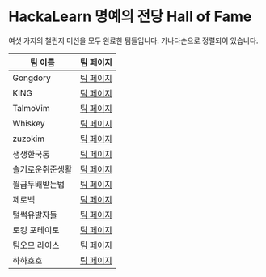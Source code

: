 # HackaLearn 명예의 전당 Hall of Fame #

여섯 가지의 챌린지 미션을 모두 완료한 팀들입니다. 가나다순으로 정렬되어 있습니다.

| 팀 이름 | 팀 페이지 |
| ------- | --------- |
| Gongdory | [팀 페이지](./teams/Gongdory.md) |
| KING | [팀 페이지](./teams/KING.md) |
| TalmoVim | [팀 페이지](./teams/TalmoVim.md) |
| Whiskey | [팀 페이지](./teams/Whiskey.md) |
| zuzokim | [팀 페이지](./teams/zuzokim.md) |
| 생생한국통 | [팀 페이지](./teams/생생한국통.md) |
| 슬기로운취준생활 | [팀 페이지](./teams/슬기로운취준생활.md) |
| 월급두배받는법 | [팀 페이지](./teams/월급두배받는법.md) |
| 제로백 | [팀 페이지](./teams/제로백.md) |
| 털썩유발자들 | [팀 페이지](./teams/털썩유발자들.md) |
| 토킹 포테이토 | [팀 페이지](./teams/토킹%20포테이토.md) |
| 팀오므 라이스 | [팀 페이지](./teams/팀오므%20라이스.md) |
| 하하호호 | [팀 페이지](./teams/하하호호.md) |